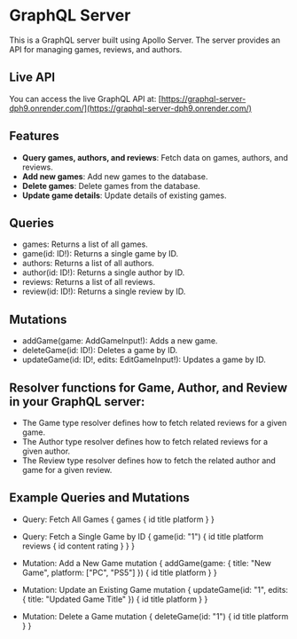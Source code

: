 # GraphQL Server

This is a GraphQL server built using Apollo Server. The server provides an API for managing games, reviews, and authors.

## Live API

You can access the live GraphQL API at: [https://graphql-server-dph9.onrender.com/](https://graphql-server-dph9.onrender.com/)

## Features

- **Query games, authors, and reviews**: Fetch data on games, authors, and reviews.
- **Add new games**: Add new games to the database.
- **Delete games**: Delete games from the database.
- **Update game details**: Update details of existing games.

## Queries

- games: Returns a list of all games.
- game(id: ID!): Returns a single game by ID.
- authors: Returns a list of all authors.
- author(id: ID!): Returns a single author by ID.
- reviews: Returns a list of all reviews.
- review(id: ID!): Returns a single review by ID.

## Mutations

- addGame(game: AddGameInput!): Adds a new game.
- deleteGame(id: ID!): Deletes a game by ID.
- updateGame(id: ID!, edits: EditGameInput!): Updates a game by ID.

## Resolver functions for Game, Author, and Review in your GraphQL server:

- The Game type resolver defines how to fetch related reviews for a given game.
- The Author type resolver defines how to fetch related reviews for a given author.
- The Review type resolver defines how to fetch the related author and game for a given review.

## Example Queries and Mutations

- Query: Fetch All Games
  {
  games {
  id
  title
  platform
  }
  }

- Query: Fetch a Single Game by ID
  {
  game(id: "1") {
  id
  title
  platform
  reviews {
  id
  content
  rating
  }
  }
  }

- Mutation: Add a New Game
  mutation {
  addGame(game: { title: "New Game", platform: ["PC", "PS5"] }) {
  id
  title
  platform
  }
  }

- Mutation: Update an Existing Game
  mutation {
  updateGame(id: "1", edits: { title: "Updated Game Title" }) {
  id
  title
  platform
  }
  }

- Mutation: Delete a Game
  mutation {
  deleteGame(id: "1") {
  id
  title
  platform
  }
  }
